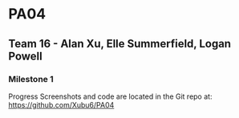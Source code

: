 # PA04 

## Team 16 - Alan Xu, Elle Summerfield, Logan Powell

### Milestone 1

Progress Screenshots and code are located in the Git repo at: https://github.com/Xubu6/PA04
